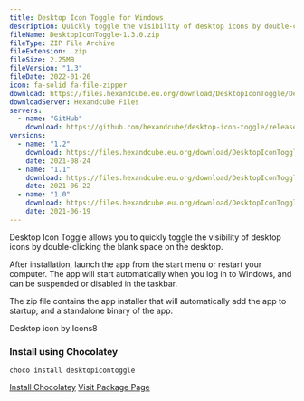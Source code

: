 ```yaml
---
title: Desktop Icon Toggle for Windows
description: Quickly toggle the visibility of desktop icons by double-clicking the blank space on the desktop.
fileName: DesktopIconToggle-1.3.0.zip
fileType: ZIP File Archive
fileExtension: .zip
fileSize: 2.25MB
fileVersion: "1.3"
fileDate: 2022-01-26
icon: fa-solid fa-file-zipper
download: https://files.hexandcube.eu.org/download/DesktopIconToggle/DesktopIconToggle-1.3.0.zip
downloadServer: Hexandcube Files
servers:
  - name: "GitHub"
    download: https://github.com/hexandcube/desktop-icon-toggle/releases/download/v.1.3.0/DesktopIconToggle-1.3.0.zip
versions:
  - name: "1.2"
    download: https://files.hexandcube.eu.org/download/DesktopIconToggle/DesktopIconToggle-1.2.0.zip
    date: 2021-08-24
  - name: "1.1"
    download: https://files.hexandcube.eu.org/download/DesktopIconToggle/DesktopIconToggle-1.1.0.zip
    date: 2021-06-22
  - name: "1.0"
    download: https://files.hexandcube.eu.org/download/DesktopIconToggle/DesktopIconToggle-1.0.0.zip
    date: 2021-06-19
---
```


Desktop Icon Toggle allows you to quickly toggle the visibility
of desktop icons by double-clicking the blank space on the desktop.

After installation, launch the app from the start menu or
restart your computer. The app will start automatically when
you log in to Windows, and can be suspended or disabled in
the taskbar.

The zip file contains the app installer that will
automatically add the app to startup, and a standalone
binary of the app.

Desktop icon by Icons8

### Install using Chocolatey

`choco install desktopicontoggle`

<a class="btn btn-primary" href="https://chocolatey.org/install" target="_blank"><i class="fas fa-download"></i> Install Chocolatey</a>
<a class="btn btn-secondary" href="https://community.chocolatey.org/packages/desktopicontoggle" target="_blank"><i class="fas fa-external-link-alt"></i> Visit Package Page</a>

